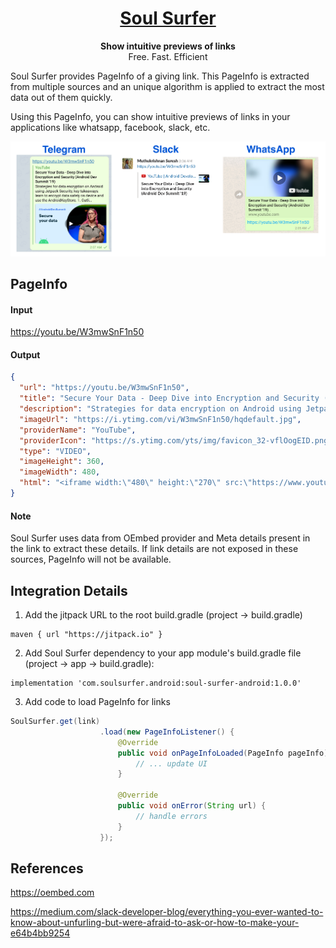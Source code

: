 <h1 align="center">
  <a href="https://reactnative.dev/">
    Soul Surfer
  </a>
</h1>

<p align="center">
  <strong>Show intuitive previews of links</strong><br>
 Free. Fast. Efficient
</p>

Soul Surfer provides PageInfo of a giving link. This PageInfo is extracted from multiple sources and an unique algorithm is applied to extract the most data out of them quickly.

Using this PageInfo, you can show intuitive previews of links in your applications like whatsapp, facebook, slack, etc.


<img src="https://github.com/muthukrishnan-suresh/soul-surfer-android/blob/master/documentation/doc_images/other_apps_preview.png" alt="Other apps link preview image" />

## PageInfo
#### Input
https://youtu.be/W3mwSnF1n50
#### Output                                                                                                                                                                                                                                                                                                                                                                                                                                           
```json
{
  "url": "https://youtu.be/W3mwSnF1n50",
  "title": "Secure Your Data - Deep Dive into Encryption and Security (Android Dev Summit '19)",
  "description": "Strategies for data encryption on Android using Jetpack Security, key takeaways: learn to encrypt data safely on device and use the AndroidKeyStore. 1. Outli...",
  "imageUrl": "https://i.ytimg.com/vi/W3mwSnF1n50/hqdefault.jpg",
  "providerName": "YouTube",
  "providerIcon": "https://s.ytimg.com/yts/img/favicon_32-vflOogEID.png",
  "type": "VIDEO",
  "imageHeight": 360,
  "imageWidth": 480,
  "html": "<iframe width:\"480\" height:\"270\" src:\"https://www.youtube.com/embed/W3mwSnF1n50?feature:oembed\" frameborder:\"0\" allow:\"accelerometer; autoplay; encrypted-media; gyroscope; picture-in-picture\" allowfullscreen></iframe>"
}
```
#### Note
Soul Surfer uses data from OEmbed provider and Meta details present in the link to extract these details. If link details are not exposed in these sources, PageInfo will not be available.

## Integration Details
1. Add the jitpack URL to the root build.gradle (project -> build.gradle)
```
maven { url "https://jitpack.io" }
```
2. Add Soul Surfer dependency to your app module's build.gradle file (project -> app -> build.gradle):
```
implementation 'com.soulsurfer.android:soul-surfer-android:1.0.0'
```
3. Add code to load PageInfo for links
```java
SoulSurfer.get(link)
                    .load(new PageInfoListener() {
                        @Override
                        public void onPageInfoLoaded(PageInfo pageInfo) {
                            // ... update UI
                        }

                        @Override
                        public void onError(String url) {
                            // handle errors
                        }
                    });
```

## References
https://oembed.com

https://medium.com/slack-developer-blog/everything-you-ever-wanted-to-know-about-unfurling-but-were-afraid-to-ask-or-how-to-make-your-e64b4bb9254
